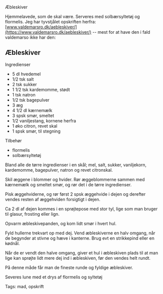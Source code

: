 Æbleskiver

Hjemmelavede, som de skal være. Serveres med solbærsyltetøj og flormelis. Jeg har tyvstjålet opskriften 
herfra: [www.valdemarsro.dk/aebleskiver/](https://www.valdemarsro.dk/aebleskiver/) -- mest for at have
den i fald valdemarso ikke har den:

## Æbleskiver

Ingredienser

* 5 dl hvedemel
* 1/2 tsk salt
* 2 tsk sukker
* 1 1/2 tsk kardemomme, stødt
* 1 tsk natron
* 1/2 tsk bagepulver
* 3 æg
* 4 1/2 dl kærnemælk
* 3 spsk smør, smeltet
* 1/2 vaniljestang, kornene herfra
* 1 øko citron, revet skal
* 1 spsk smør, til stegning

Tilbehør

* flormelis
* solbærsyltetøj

Bland alle de tørre ingredienser i en skål; mel, salt, sukker, vaniljekorn, kardemomme, bagepulver, natron og revet citronskal.

Skil æggene i blommer og hvider. Rør æggeblommerne sammen med kærnemælk og smeltet smør, og rør det i de tørre ingredienser.

Pisk æggehviderne, og rør først 2 spsk æggehvide i dejen og derefter vendes resten af æggehviden forsigtigt i dejen.

Ca 2 dl af dejen kommes i en sprøjtepose med stor tyl, lige som man bruger til glasur, frosting eller lign.

Opvarm æbleskivepanden, og kom lidt smør i hvert hul.

Fyld hullerne trekvart op med dej. Vend æbleskiverne en halv omgang, når de begynder at stivne og hæve i kanterne. Brug evt en strikkepind eller en kødnål.

Når de er vendt den halve omgang, giver et hul i æbleskiven plads til at man lige kan sprøjte lidt mere dej ind i æbleskiven, før den vendes helt rundt.

På denne måde får man de fineste runde og fyldige æbleskiver.

Severes lune med et drys af flormelis og syltetøj

Tags: mad, opskrift
